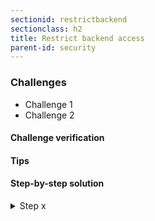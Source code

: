 ```yaml
---
sectionid: restrictbackend
sectionclass: h2
title: Restrict backend access
parent-id: security
---
```


### Challenges
* Challenge 1
* Challenge 2

#### Challenge verification

#### Tips

#### Step-by-step solution

<details>
<summary>Step x</summary>

Run the following commands:

```sh
command to --run
```

</details>

